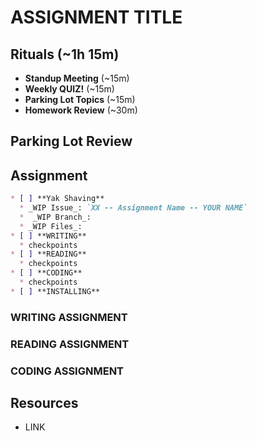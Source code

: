 # ASSIGNMENT TITLE

## Rituals (~1h 15m)

* **Standup Meeting** (~15m)
* **Weekly QUIZ!** (~15m)
* **Parking Lot Topics** (~15m)
* **Homework Review** (~30m)

## Parking Lot Review

## Assignment

```markdown
* [ ] **Yak Shaving**
  * _WIP Issue_: `XX -- Assignment Name -- YOUR NAME`
  *  _WIP Branch_:
  * _WIP Files_:
* [ ] **WRITING**
  * checkpoints
* [ ] **READING**
  * checkpoints
* [ ] **CODING**
  * checkpoints
* [ ] **INSTALLING**
```

### WRITING ASSIGNMENT

### READING ASSIGNMENT

### CODING ASSIGNMENT

## Resources

* LINK
